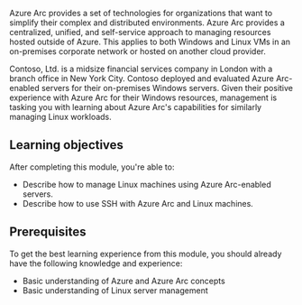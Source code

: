 Azure Arc provides a set of technologies for organizations that want to simplify their complex and distributed environments. Azure Arc provides a centralized, unified, and self-service approach to managing resources hosted outside of Azure. This applies to both Windows and Linux VMs in an on-premises corporate network or hosted on another cloud provider.

Contoso, Ltd. is a midsize financial services company in London with a branch office in New York City. Contoso deployed and evaluated Azure Arc-enabled servers for their on-premises Windows servers. Given their positive experience with Azure Arc for their Windows resources, management is tasking you with learning about Azure Arc's capabilities for similarly managing Linux workloads.

## Learning objectives

After completing this module, you're able to:

- Describe how to manage Linux machines using Azure Arc-enabled servers.
- Describe how to use SSH with Azure Arc and Linux machines.

## Prerequisites

To get the best learning experience from this module, you should already have the following knowledge and experience:

- Basic understanding of Azure and Azure Arc concepts
- Basic understanding of Linux server management
